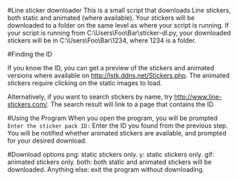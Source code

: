 #Line sticker downloader
This is a small script that downloads Line stickers, both static and animated (where available).
Your stickers will be downloaded to a folder on the same level as where your script is running.
If your script is running from C:\Users\Foo\Bar\sticker-dl.py, your downloaded stickers will be in C:\Users\Foo\Bar\1234\, where 1234 is a folder.

#Finding the ID

If you know the ID, you can get a preview of the stickers and animated versions where available on http://lstk.ddns.net/Stickers.php.
The animated stickers require clicking on the static images to load.

Alternatively, if you want to search stickers by name, try http://www.line-stickers.com/.
The search result will link to a page that contains the ID.

#Using the Program
When you open the program, you will be prompted
```Enter the sticker pack ID:```
Enter the ID you found from the previous step.
You will be notified whether animated stickers are available, and prompted for your desired download.

#Download options
png: static stickers only.
y: static stickers only.
gif: animated stickers only.
both: both static and animated stickers will be downloaded.
Anything else: exit the program without downloading.